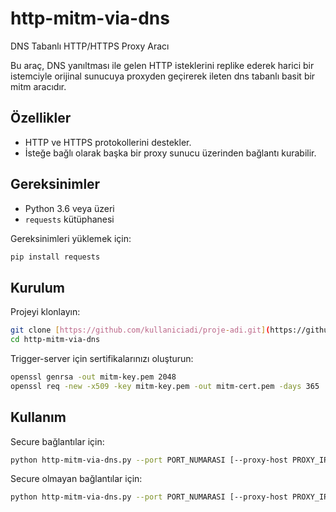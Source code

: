 # http-mitm-via-dns
DNS Tabanlı HTTP/HTTPS Proxy Aracı

Bu araç, DNS yanıltması ile gelen HTTP isteklerini replike ederek harici bir istemciyle orijinal sunucuya proxyden geçirerek ileten dns tabanlı basit bir mitm aracıdır.

## Özellikler

- HTTP ve HTTPS protokollerini destekler.
- İsteğe bağlı olarak başka bir proxy sunucu üzerinden bağlantı kurabilir.

## Gereksinimler

- Python 3.6 veya üzeri
- `requests` kütüphanesi

Gereksinimleri yüklemek için:

```bash
pip install requests
```

## Kurulum

Projeyi klonlayın:
```bash
git clone [https://github.com/kullaniciadi/proje-adi.git](https://github.com/0xRoshinante/http-mitm-via-dns)
cd http-mitm-via-dns
```

Trigger-server için sertifikalarınızı oluşturun:
```bash
openssl genrsa -out mitm-key.pem 2048
openssl req -new -x509 -key mitm-key.pem -out mitm-cert.pem -days 365
```

## Kullanım

Secure bağlantılar için:
```bash
python http-mitm-via-dns.py --port PORT_NUMARASI [--proxy-host PROXY_IP] [--proxy-port PROXY_PORT] [--certfile CERT_DOSYASI] [--keyfile KEY_DOSYASI]
```

Secure olmayan bağlantılar için:
```bash
python http-mitm-via-dns.py --port PORT_NUMARASI [--proxy-host PROXY_IP] [--proxy-port PROXY_PORT]
```
